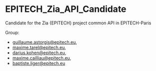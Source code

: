 # EPITECH_Zia_API_Candidate
Candidate for the Zia {EPITECH} project common API in EPITECH-Paris

Group:
- guillaume.astorgis@epitech.eu,
- maxime.tarel@epitech.eu,
- darius.kohen@epitech.eu,
- maxime.cailliau@epitech.eu,
- baptiste.liger@epitech.eu

